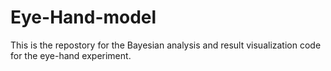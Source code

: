 # Eye-Hand-model
This is the repostory for the Bayesian analysis and result visualization code for the eye-hand experiment.
